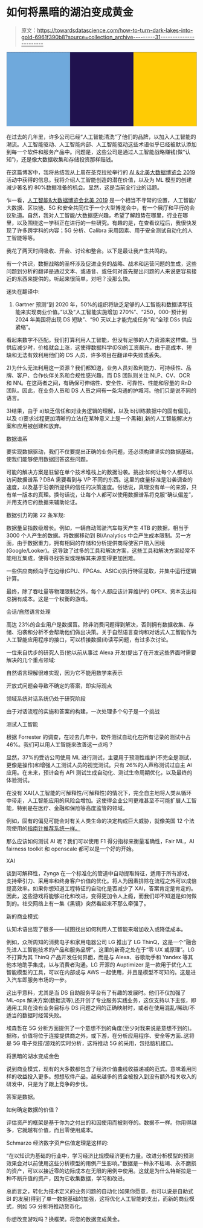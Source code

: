 # 如何将黑暗的湖泊变成黄金

> 原文：<https://towardsdatascience.com/how-to-turn-dark-lakes-into-gold-6961f390b8?source=collection_archive---------31----------------------->

![](img/d533ef881e98aa158a9d3e36c692522a.png)

在过去的几年里，许多公司已经“人工智能清洗”了他们的品牌，以加入人工智能的潮流。人工智能驱动、人工智能内部、人工智能驱动这些术语似乎已经被默认添加到每一个软件和服务产品中。问题是，这些公司是通过人工智能战略赚钱(做“认知”)，还是像大数据收集和存储投资那样赔钱。

在这篇博客中，我将总结我从上周在圣克拉拉举行的 [AI &北美大数据博览会 2019](https://www.ai-expo.net/northamerica/) 活动中获得的信息。我将介绍人工智能创造的潜在价值，以及为 ML 模型的创建减少著名的 80%数据准备的机会。显然，这是当前全行业的话题。

乍一看，[人工智能&大数据博览会北美 2019](https://www.ai-expo.net/northamerica/) 是一个相当不寻常的设置，人工智能/大数据、区块链、5G 和安全共同位于一个大型博览会中，有一个展厅和平行的会议轨道。自然，我对人工智能/大数据感兴趣，希望了解趋势在哪里，行业在哪里，以及围绕这一学科正在进行的一些研究。有趣的是，在查看议程后，我很快发现了许多跨学科的内容；5G 分析、Calibra 采用因素、用于安全测试自动化的人工智能等等。

我花了两天时间吸收、开会、讨论和整合。以下是最让我产生共鸣的。

有一个共识，数据战略的圣杯涉及促进业务的战略、战术和运营问题的生成，这些问题到分析的翻译是通过文本、或语音、或任何对首先提出问题的人来说更容易接近的东西来提供的。听起来很简单，对吧？没那么快。

迷失在翻译中:

1) Gartner 预测“到 2020 年，50%的组织将缺乏足够的人工智能和数据读写技能来实现商业价值。”以及“人工智能实施增加 270%”、“250，000-预计到 2024 年美国将出现 DS 短缺”、“90 天以上才能完成任务”和“全球 DSs 供应紧缩”。

看起来数字不匹配。我们打算利用人工智能，但没有足够的人力资源来这样做。当供应减少时，价格就会上涨，这使得数据科学(DS)的工资飙升。由于高成本、短缺和无法有效利用他们的 DS 人员，许多项目在翻译中失败或丢失。

2)为什么无法利用这一资源？我们都知道，业务人员对盈利能力、可持续性、品牌、客户、合作伙伴关系和合规性感兴趣，而 DS 团队则关注 NLP、CV、OCR 和 NN。在这两者之间，有确保可伸缩性、安全性、可靠性、性能和容量的 RnD 团队。因此，在业务人员和 DS 人员之间有一条沟通的护城河。他们只是说不同的语言。

3)结果，由于 a)缺乏信任和对业务逻辑的理解，以及 b)训练数据中的固有偏见，以及 c)要求过程更加清晰的立法(在某种意义上是一个黑箱),新的人工智能解决方案和应用被创建和放弃。

数据谱系

要实现数据驱动，我们不仅要提出正确的业务问题，还必须构建坚实的数据基础，使我们能够使用数据回答这些问题。

可能的解决方案是驻留在单个技术堆栈上的数据沿袭。挑战:如何让每个人都可以访问数据谱系？DBA 需要看到与 VP 不同的东西。这里的度量标准是沿袭调查的速度，以及基于沿袭所提供的信任的决策速度。俗话说，真理没有单一的来源，只有单一版本的真理。换句话说，让每个人都可以使用数据谱系将克服“确认偏差”，并用支持它的数据来辅助论证。

数据引力的第 22 条军规:

数据量呈指数级增长。例如，一辆自动驾驶汽车每天产生 4TB 的数据，相当于 3000 个人产生的数据。将数据移动到 BI/Analytics 中会产生成本限制。另一方面，由于数据重力，拥有相同的存储和分析提供商将使客户陷入困境(Google/Looker)。这导致了过多的工具和解决方案，这些工具和解决方案经常不能相互集成，使得寻找答案或理解其来源变得更加困难。

一些供应商倾向于在边缘(GPU、FPGAs、ASICs)执行特征提取，并集中运行逻辑计算。

最终，除了吞吐量等物理限制之外，每个人都应该计算维护的 OPEX、资本支出和总拥有成本。这是一个权衡的游戏。

会话/自然语言处理

高达 23%的企业用户是数据盲。除非消费问题得到解决，否则拥有数据收集、存储、沿袭和分析不会帮助他们做出决策。关于自然语言查询和对话式人工智能作为人工智能应用程序的接口，可以桥接数据(il)读写问题，有过多次讨论。

一位来自优步的研究人员(他以前从事过 Alexa 开发)提出了在开发这些界面时需要解决的几个重点领域:

自然语言理解很难实现，因为它不能用数学来表示

开放式问题会导致不确定的答案，即实际观点

领域系统对话系统仍处于研究阶段

由于对话流程的实施和答案的构建，一次处理多个句子是一个挑战

测试人工智能

根据 Forrester 的调查，在过去几年中，软件测试自动化在所有记录的测试中占 46%。我们可以用人工智能来改善这一点吗？

显然，37%的受访公司使用 ML 进行测试，主要用于预测性维护(不完全是测试，更像是操作)和增强人工测试人员的视觉测试。只有 26%的人声称测试过自主 AI 应用。在未来，预计会有 API 测试生成自动化、测试生命周期优化，以及最终的体验测试。

在没有 XAI(人工智能的可解释性/可解释性)的情况下，完全自主地将人类从循环中带走，人工智能应用的风险会增加。这使得企业公司更难甚至不可能扩展人工智能，特别是在医疗、金融和保险等高度监管的领域。

例如，固有的偏见可能会对有关人类生命的决定构成巨大威胁，就像美国 12 个法院使用的[指南针推荐系统一样。](https://www.nytimes.com/2017/05/01/us/politics/sent-to-prison-by-a-software-programs-secret-algorithms.html)

那么应该如何测试 AI 呢？我们可以使用 F1 得分指标来衡量准确性，Fair ML，AI fairness toolkit 和 openscale 都可以是一个好的开始。

XAI

谈到可解释性，Zynga 在一个标准化的管道中自动提取特征，适用于所有游戏，支持牵引力、采用率和终身客户价值的优化。将人为因素排除在流程之外可以成倍提高效率。如果你想知道工程特征的自动化是否减少了 XAI，答案肯定是肯定的。因此，这些游戏将能够进化和改进，变得更加令人上瘾，而我们却不知道是如何做到的。社交网络上有一集《黑镜》突然看起来不那么牵强了。

新的商业模式:

认知术语出现了很多——试图找出如何利用人工智能来增加收入或降低成本。

例如，众所周知的消费电子和家用电器公司 LG 推出了 LG ThinQ，这是一个“融合先进人工智能技术的产品和服务品牌”。这里的新奇之处在于“零 UX 或原理”。LG 不打算为其 ThinQ 产品开发任何界面，而是与 Alexa、谷歌助手和 Yandex 等其他本地助手集成，以与消费者沟通。LG 开源的 Auptimizer 是一款用于优化人工智能模型的工具，可以在内部或与 AWS 一起使用，并且是模型不可知的。这是进入汽车即服务市场的一步。

这出乎意料，尤其是当 DS 自助服务平台有了有趣的发展时。他们不仅加强了 ML-ops 解决方案(数据流等),还开创了专业服务实践业务，这仅支持以下主张，即通用工具在没有业务目标与 DS 问题之间的正确映射时，或者在使用混乱/稀疏/不适当的数据时经常失败。

埃森哲在 5G 分析方面提供了一个意想不到的角度(至少对我来说是意想不到的)。据称，价值将位于连接提供商之外，或下游，在分析应用程序、安全等方面..这将是 5G 电子竞技/游戏的实时分析，这将推动 5G 的采用，包括脑机接口。

将黑暗的湖水变成金色

说到商业模式，现有的大多数都包含了经济价值曲线收益递减的范式。意味着用同样的收益投入更多。想想软件产品。越来越多的资金被投入到没有额外相关收入的研发中，只是为了跟上竞争的步伐。

答案是数据。

如何确定数据的价值？

评估资产的框架是基于你为之付出的和因使用而被剥夺的。数据不一样。你用得越多，它就越有价值，而且零使用成本。

Schmarzo 经济数字资产估值定理是这样的:

“在以知识为基础的行业中，学习经济比规模经济更有力量。改进分析模型的预测效果会对以前使用这些分析模型的用例产生影响。”数据是一种永不枯竭、永不磨损的资产，可以以接近零的边际成本在无限的用例中使用。这就是为什么特斯拉是一种不断升值的资产，因为它收集数据，学习和改进。

总而言之，转化为技术定义的业务问题的自动化(如果你愿意，也可以说是自助式 BI 的发展)得到了单一数据基础的加强，这将优化人工智能的支出，而新的商业模式，例如 5G 分析将推动货币化。

你想改变游戏吗？换框架。将您的数据变成黄金。